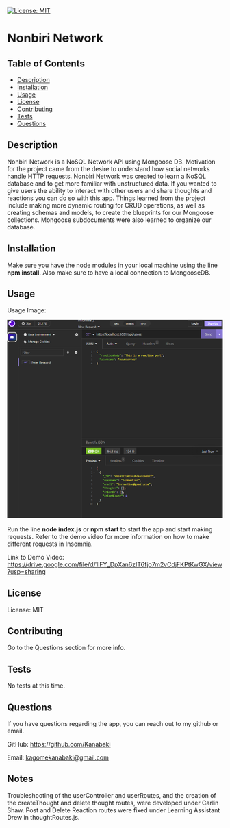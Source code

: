 [![License: MIT](https://img.shields.io/badge/License-MIT-yellow.svg)](https://opensource.org/licenses/MIT)

# Nonbiri Network
  ## Table of Contents
- [Description](#description)
- [Installation](#installation)
- [Usage](#usage)
- [License](#license)
- [Contributing](#contributing)
- [Tests](#tests)
- [Questions](#questions)

## Description 
Nonbiri Network is a NoSQL Network API using Mongoose DB. Motivation for the project came from the desire to understand how social networks handle HTTP requests. Nonbiri Network was created to learn a NoSQL database and to get more familiar with unstructured data. If you wanted to give users the ability to interact with other users and share thoughts and reactions you can do so with this app. Things learned from the project include making more dynamic routing for CRUD operations, as well as creating schemas and models, to create the blueprints for our Mongoose collections. Mongoose subdocuments were also learned to organize our database.


## Installation
Make sure you have the node modules in your local machine using the line **npm install**. Also make sure to have a local connection to MongooseDB.

## Usage
Usage Image:

![Nonbiri Network Insomnia Request Img](./assets/NonbiriNet_Demo.png)

Run the line **node index.js**  or **npm start** to start the app and start making requests. Refer to the demo video for more information on how to make different requests in Insomnia.

Link to Demo Video: https://drive.google.com/file/d/1lFY_DpXan6zIT6fjo7m2vCdjFKPtKwGX/view?usp=sharing

## License
License: MIT

## Contributing 
Go to the Questions section for more info.

## Tests 
No tests at this time.

## Questions 
If you have questions regarding the app, you can reach out to my github or email.

GitHub: https://github.com/Kanabaki

Email: kagomekanabaki@gmail.com

## Notes
Troubleshooting of the userController and userRoutes, and the creation of the createThought and delete thought routes, were developed under Carlin Shaw. Post and Delete Reaction routes were fixed under Learning Assistant Drew in thoughtRoutes.js.